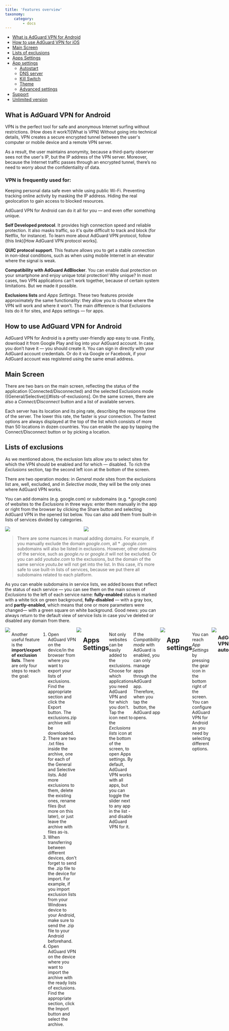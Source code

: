 ```yaml
---
title: 'Features overview'
taxonomy:
    category:
        - docs
---
```


*   [What is AdGuard VPN for Android](#adguard-vpn)
*   [How to use AdGuard VPN for iOS](#use)
*   [Main Screen](#main)
*   [Lists of exclusions](#exclusion)
*   [Apps Settings](#apps)
*   [App settings](#settings)
    * [Autostart](#autostart)
    * [DNS server](#dns-server)
    * [Kill Switch](#ks)
    * [Theme](#theme)
    * [Advanced settings](#advanced-settings)
*   [Support](#support)
*   [Unlimited version](#unlimited-version)

<a name="adguard-vpn"></a>

## What is AdGuard VPN for Android 

VPN is the perfect tool for safe and anonymous Internet surfing without restrictions. (How does it work?)[What is VPN] Without going into technical details, VPN creates a secure encrypted tunnel between the user's computer or mobile device and a remote VPN server. 

As a result, the user maintains anonymity, because a third-party observer sees not the user's IP, but the IP address of the VPN server. Moreover, because the Internet traffic passes through an encrypted tunnel, there’s no need to worry about the confidentiality of data. 

### VPN is frequently used for: 

Keeping personal data safe even while using public Wi-Fi.
Preventing tracking online activity by masking the IP address.
Hiding the real geolocation to gain access to blocked resources. 

AdGuard VPN for Android can do it all for you — and even offer something unique. 

**Self Developed protocol**. It provides high connection speed and reliable protection. It also masks traffic, so it's quite difficult to track and block (for Netflix, for instance). To learn more about AdGuard VPN protocol, follow (this link)[How AdGuard VPN protocol works].  

**QUIC protocol support**. This feature allows you to get a stable connection in non-ideal conditions, such as when using mobile Internet in an elevator where the signal is weak.

**Compatibility with AdGuard AdBlocker**. You can enable dual protection on your smartphone and enjoy unique total protection! Why unique? In most cases, two VPN applications can’t work together, because of certain system limitations. But we made it possible. 

**Exclusions lists** and *Apps Settings*. These two features provide approximately the same functionality: they allow you to choose where the VPN will work and where it won't. The main difference is that Exclusions lists do it for sites, and Apps settings — for apps.

<a name="use"></a>

## How to use AdGuard VPN for Android

AdGuard VPN for Android is a pretty user-friendly app easy to use. Firstly, download it from Google Play and log into your AdGuard account. In case you don’t have it — you should create it. You can sign in directly with your AdGuard account credentials. Or do it via Google or Facebook, if your AdGuard account was registered using the same email address.

<a name="main"></a>

## Main Screen

There are two bars on the main screen, reflecting the status of the application (Connected/Disconnected) and the selected Exclusions mode ((General/Selective))[#lists-of-exclusions]. On the same screen, there are also a *Connect/Disconnect* button and a list of available servers. 

Each server has its location and its ping rate, describing the response time of the server. The lower this rate, the faster is your connection. The fastest options are always displayed at the top of the list which consists of more than 50 locations in dozen countries. You can enable the app by tapping the Connect/Disconnect button or by picking a location. 

<a name="exclusion"></a>

## Lists of exclusions

As we mentioned above, the exclusion lists allow you to select sites for which the VPN should be enabled and for which — disabled. To rich the *Exclusions* section, tap the second left icon at the bottom of the screen. 

There are two operation modes: in *General mode* sites from the exclusions list are, well, excluded, and in *Selective mode*, they will be the only ones where AdGuard VPN works.

You can add domains (e.g. google.com) or subdomains (e.g. *.google.com) of websites to the *Exclusions* in three ways: enter them manually in the app or right from the browser by clicking the Share button and selecting AdGuard VPN in the opened list below. You can also add them from built-in lists of services divided by categories.

<div style="display:flex">
     <div style="flex:1;padding-right:5px;">
          <img src="https://cdn.adguard.com/public/Adguard/kb/VPN/Screenshots/add_site.png" style=" max-width: 350px;">
     </div>
     <div style="flex:1;padding-left:5px;">
          <img src="https://cdn.adguard.com/public/Adguard/kb/VPN/Screenshots/Add_site_from_list.png" style=" max-width: 350px; ">
     </div>
</div>

>There are some nuances in manual adding domains. For example, if you manually exclude the domain *google.com*, all * *.google.com* subdomains will also be listed in exclusions. However, other domains of the service, such as *google.ru* or *google.it* will not be excluded. Or you can add *youtube.com* to the exclusions, but the domain of the same service *youtu.be* will not get into the list. In this case, it’s more safe to use built-in lists of services, because we put there all subdomains related to each platform. 

As you can enable subdomains in service lists, we added boxes that reflect the status of each service — you can see them on the main screen of *Exclusions* to the left of each service name: **fully-enabled** status is marked with a white tick on green background, **fully-disabled** — with a gray box, and **partly-enabled**, which means that one or more parameters were changed— with a green square on white background. Good news: you can always return to the default view of service lists in case you’ve deleted or disabled any domain from there. 

<div style="display:flex">
     <div style="flex:1;padding-right:5px;">
          <img src="https://cdn.adguard.com/public/Adguard/kb/VPN/Screenshots/statuses.png" style=" max-width: 350px;">
     </div>

Another useful feature is the **import/export of exclusion lists**. There are only four steps to reach the goal:

1. Open AdGuard VPN on the device/in the browser from where you want to export your lists of exclusions. Find the appropriate section and click the Export button. The exclusions.zip archive will be downloaded.
2. There are two .txt files inside the archive, one for each of the General and Selective lists. Add more exclusions to them, delete the existing ones, rename files (but more on this later), or just leave the archive with files as-is.
3. When transferring between different devices, don't forget to send the .zip file to the device for import. For example, if you import exclusion lists from your Windows device to your Android, make sure to send the .zip file to your Android beforehand.
4. Open AdGuard VPN on the device where you want to import the archive with the ready lists of exclusions. Find the appropriate section, click the Import button and select the archive.

<div style="display:flex">
     <div style="flex:1;padding-right:5px;">
          <img src="https://cdn.adguard.com/public/Adguard/kb/VPN/Screenshots/imp-exp.png" style=" max-width: 350px;">
     </div>

<a name="apps"></a>

## Apps Settings

Not only websites can be easily added to the exclusions. Choose for which applications you need AdGuard VPN and for which you don't. Tap the icon next to the *Exclusions lists* icon at the bottom of the screen, to open Apps settings. By default, AdGuard VPN works with all apps, but you can toggle the slider next to any app in the list - and disable AdGuard VPN for it.  

If the *Compatibility mode* with AdGuard is enabled, you can only manage apps through the AdGuard app. Therefore, when you tap the button, the AdGuard app opens. 

<div style="display:flex">
     <div style="flex:1;padding-right:5px;">
          <img src="https://cdn.adguard.com/public/Adguard/kb/VPN/Screenshots/apps_settings.jpg" style=" max-width: 350px;">
     </div>

<a name="settings"></a>

## App settings

You can reach *App Settings* by pressing the gear icon in the bottom right of the screen. You can configure AdGuard VPN for Android as you need by selecting different options.

<div style="display:flex">
     <div style="flex:1;padding-right:5px;">
          <img src="https://cdn.adguard.com/public/Adguard/kb/VPN/Screenshots/App_settings.jpg" style=" max-width: 350px;">
     </div>

<a name="autostart"></a>

### AdGuard VPN autostart

The slider switched to the right enables an AdGuard VPN autostart after the device's startup.

<a name="dns-server"></a>

### DNS Server

The purpose of the Domain name system (DNS) is to translate websites' names into something browsers can understand, i.e. IP addresses. This job is performed by DNS servers. AdGuard VPN for Android offers a choice of several DNS servers, each with special qualities. For example, AdGuard DNS removes ads and protects your device from tracking while AdGuard DNS Family Protection combines the functions of AdGuard DNS with SafeSearch and adult content blocking. There is also an option to add a custom DNS server.

<a name="ks"></a>

### Kill Switch

You can set up the Kill Switch function on your Android device by following simple instructions on the screen. Why would you do this? If for some reason your VPN connection suddenly drops while you are using a mobile network or public Wi-Fi, Kill Switch will automatically disconnect the internet connection, keeping attackers away from seizing your information.

Note that if Kill Switch is on, Apps settings and any of exclusion modes won’t work.

<a name="theme"></a>

### Theme
You can choose the system default, dark or light theme of the app.

<a name="advanced-settings"></a>

### Advanced settings

In the *Advanced settings*, you can find five sections. You can *Help us to become better* by toggling the switch in the upper block. This action will allow AdGuard VPN to gather crash reports, technical and interaction data. This information will come in anonymously.

*Operating mode* section allows you to choose one of three app operation modes: VPN, proxy, and integration mode, which allows AdGuard VPN and AdGuard AdBlocker to work together. They differ in the way your traffic is routed. 

The next two sections are *Logging level* and *Diagnostic info*. Concerning the first option, it is not recommended to enable the Extended logging level unless requested by our support team. Diagnostic info, locally stored technical information about the device and connections (IP address, ID, ping, etc.), can be sent to us in case of any technical problems.

The last section of *Advanced settings* is *Low-level settings*. There you will find some options to customize the AdGuard VPN to meet your needs even more. Enable TUN interface logging or IPv6 protocol on the VPN interface, choose a proxy server port or Internet protocol version that should be used — but only if you have the necessary knowledge. 

<a name="support"></a>

### Support

At the *Support* section you can leave feedback, report a bug, or export logs and system info for further submission to the helpdesk.

<a name="unlimited-version"></a>

## Unlimited version

You can use AdGuard VPN for free and put up with some limitations or purchase a subscription to get an unlimited version of the app. In the *Settings* choose *About license* and press the *Manage* button. You will be sent to the browser page where you can choose a Monthly or a Yearly payment plan.

A subscription allows to have more benefits in comparison with a free account:

* 5 simultaneously connected devices vs. 2 devices with enabled AdGuard VPN
* Unlimited traffic vs. 3 GB of traffic per month
* No speed cap vs. 20 Mbit/sec speed limit

You can read more about the differences between a free and a paid version in [this article](Differences between free and full versions).


